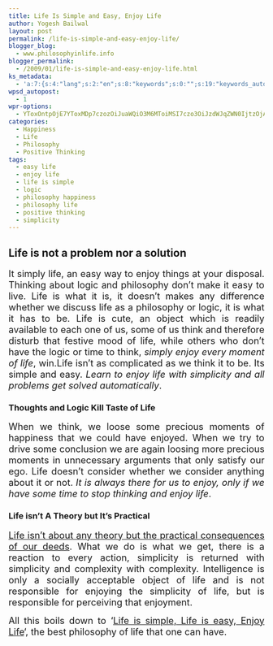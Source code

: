 ```yaml
---
title: Life Is Simple and Easy, Enjoy Life
author: Yogesh Bailwal
layout: post
permalink: /life-is-simple-and-easy-enjoy-life/
blogger_blog:
  - www.philosophyinlife.info
blogger_permalink:
  - /2009/01/life-is-simple-and-easy-enjoy-life.html
ks_metadata:
  - 'a:7:{s:4:"lang";s:2:"en";s:8:"keywords";s:0:"";s:19:"keywords_autoupdate";s:1:"0";s:11:"description";s:0:"";s:22:"description_autoupdate";s:1:"0";s:5:"title";s:0:"";s:6:"robots";s:12:"index,follow";}'
wpsd_autopost:
  - 1
wpr-options:
  - YToxOntpOjE7YToxMDp7czozOiJuaWQiO3M6MToiMSI7czo3OiJzdWJqZWN0IjtzOjA6IiI7czo4OiJ0ZXh0Ym9keSI7czowOiIiO3M6ODoiaHRtbGJvZHkiO3M6MDoiIjtzOjc6ImRpc2FibGUiO2k6MDtzOjE1OiJub2N1c3RvbWl6YXRpb24iO2k6MTtzOjEyOiJub3Bvc3RzZXJpZXMiO2k6MTtzOjEwOiJodG1sZW5hYmxlIjtpOjE7czoxMjoiYXR0YWNoaW1hZ2VzIjtpOjE7czoyMToic2tpcGFjdGl2ZXN1YnNjcmliZXJzIjtpOjA7fX0=
categories:
  - Happiness
  - Life
  - Philosophy
  - Positive Thinking
tags:
  - easy life
  - enjoy life
  - life is simple
  - logic
  - philosophy happiness
  - philosophy life
  - positive thinking
  - simplicity
---
```

<div style="text-align: justify;">
  <h2>
    Life is not a problem nor a solution
  </h2>
  
  <p>
    <span style="font-size: 130%;">It simply life, an easy way to enjoy things at your disposal. Thinking about logic and philosophy don&#8217;t make it easy to live. Life is what it is, it doesn&#8217;t makes any difference whether we discuss life as a philosophy or logic, it is what it has to be. Life is cute, an object which is readily available to each one of us, some of us think and therefore disturb that festive mood of life, while others who don&#8217;t have the logic or time to think, <span style="font-style: italic;">simply enjoy every moment of life</span>, win.</span><span style="font-size: 130%;">Life isn&#8217;t as complicated as we think it to be. Its simple and easy. <span style="font-style: italic;">Learn to enjoy life with simplicity and all problems get solved automatically</span>.</span>
  </p>
  
  <h3>
    Thoughts and Logic Kill Taste of Life
  </h3>
  
  <p>
    <span style="font-size: 130%;">When we think, we loose some precious moments of happiness that we could have enjoyed. When we try to drive some conclusion we are again loosing more precious moments in unnecessary arguments that only satisfy our ego. Life doesn&#8217;t consider whether we consider anything about it or not. <em>It is always there for us to enjoy, only if we have some time to stop thinking and enjoy life</em>.</span>
  </p>
  
  <h3>
    Life isn&#8217;t A Theory but It&#8217;s Practical
  </h3>
  
  <p>
    <span style="font-size: 130%;"><span style="text-decoration: underline;">Life isn&#8217;t about any theory but the practical consequences of our deeds</span>. What we do is what we get, there is a reaction to every action, simplicity is returned with simplicity and complexity with complexity. Intelligence is only a socially acceptable object of life and is not responsible for enjoying the simplicity of life, but is responsible for perceiving that enjoyment.</span>
  </p>
  
  <p>
    <span style="font-size: 130%;">All this boils down to &#8216;<a href="http://www.philosophyinlife.info/25/life-is-simple-and-easy-enjoy-life.htm">Life is simple, Life is easy, Enjoy Life</a>&#8216;, the best philosophy of life that one can have.<br /> </span>
  </p>
</div>